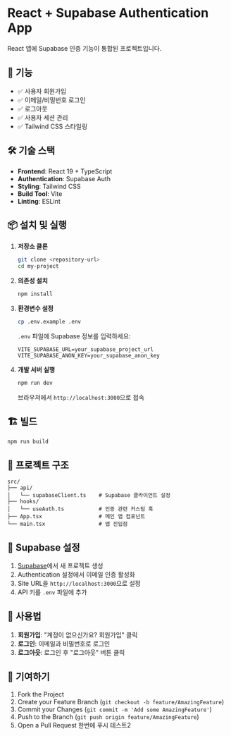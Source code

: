 # React + Supabase Authentication App

React 앱에 Supabase 인증 기능이 통합된 프로젝트입니다.

## 🚀 기능

- ✅ 사용자 회원가입
- ✅ 이메일/비밀번호 로그인
- ✅ 로그아웃
- ✅ 사용자 세션 관리
- ✅ Tailwind CSS 스타일링

## 🛠️ 기술 스택

- **Frontend**: React 19 + TypeScript
- **Authentication**: Supabase Auth
- **Styling**: Tailwind CSS
- **Build Tool**: Vite
- **Linting**: ESLint

## 📦 설치 및 실행

1. **저장소 클론**
   ```bash
   git clone <repository-url>
   cd my-project
   ```

2. **의존성 설치**
   ```bash
   npm install
   ```

3. **환경변수 설정**
   ```bash
   cp .env.example .env
   ```
   
   `.env` 파일에 Supabase 정보를 입력하세요:
   ```
   VITE_SUPABASE_URL=your_supabase_project_url
   VITE_SUPABASE_ANON_KEY=your_supabase_anon_key
   ```

4. **개발 서버 실행**
   ```bash
   npm run dev
   ```
   
   브라우저에서 `http://localhost:3000`으로 접속

## 🏗️ 빌드

```bash
npm run build
```

## 📁 프로젝트 구조

```
src/
├── api/
│   └── supabaseClient.ts    # Supabase 클라이언트 설정
├── hooks/
│   └── useAuth.ts           # 인증 관련 커스텀 훅
├── App.tsx                  # 메인 앱 컴포넌트
└── main.tsx                 # 앱 진입점
```

## 🔧 Supabase 설정

1. [Supabase](https://supabase.com)에서 새 프로젝트 생성
2. Authentication 설정에서 이메일 인증 활성화
3. Site URL을 `http://localhost:3000`으로 설정
4. API 키를 `.env` 파일에 추가

## 📝 사용법

1. **회원가입**: "계정이 없으신가요? 회원가입" 클릭
2. **로그인**: 이메일과 비밀번호로 로그인
3. **로그아웃**: 로그인 후 "로그아웃" 버튼 클릭

## 🤝 기여하기

1. Fork the Project
2. Create your Feature Branch (`git checkout -b feature/AmazingFeature`)
3. Commit your Changes (`git commit -m 'Add some AmazingFeature'`)
4. Push to the Branch (`git push origin feature/AmazingFeature`)
5. Open a Pull Request
한번에 푸시 테스트2